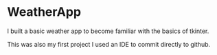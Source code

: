 # WeatherApp

I built a basic weather app to become familiar with the basics of tkinter. 

This was also my first project I used an IDE to commit directly to github.
